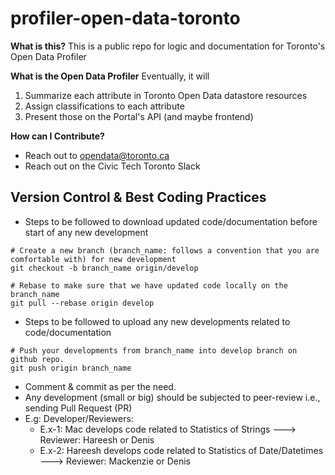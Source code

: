 # profiler-open-data-toronto
**What is this?**
This is a public repo for logic and documentation for Toronto's Open Data Profiler

**What is the Open Data Profiler**
Eventually, it will
1. Summarize each attribute in Toronto Open Data datastore resources
2. Assign classifications to each attribute
3. Present those on the Portal's API (and maybe frontend)

**How can I Contribute?**
- Reach out to opendata@toronto.ca
- Reach out on the Civic Tech Toronto Slack

## Version Control & Best Coding Practices
- Steps to be followed to download updated code/documentation before start of any new development
```
# Create a new branch (branch_name: follows a convention that you are comfortable with) for new development 
git checkout -b branch_name origin/develop

# Rebase to make sure that we have updated code locally on the branch_name 
git pull --rebase origin develop
```

- Steps to be followed to upload any new developments related to code/documentation
```
# Push your developments from branch_name into develop branch on github repo.
git push origin branch_name
```

- Comment & commit as per the need.  
- Any development (small or big) should be subjected to peer-review i.e., sending Pull Request (PR) 
- E.g: Developer/Reviewers:
  - E.x-1: Mac develops code related to Statistics of Strings ---> Reviewer: Hareesh or Denis
  - E.x-2: Hareesh develops code related to Statistics of Date/Datetimes ---> Reviewer: Mackenzie or Denis
